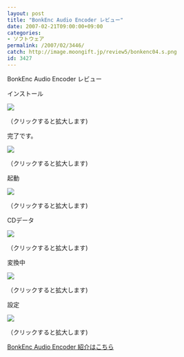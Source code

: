 ```yaml
---
layout: post
title: "BonkEnc Audio Encoder レビュー"
date: 2007-02-21T09:00:00+09:00
categories:
- ソフトウェア
permalink: /2007/02/3446/
catch: http://image.moongift.jp/review5/bonkenc04.s.png
id: 3427
---
```

BonkEnc Audio Encoder レビュー  
<!--more-->

インストール

  

[![](http://image.moongift.jp/review5/bonkenc01.s.png)](http://image.moongift.jp/review5/bonkenc01.png)  
  
（クリックすると拡大します)

  

完了です。

  

[![](http://image.moongift.jp/review5/bonkenc02.s.png)](http://image.moongift.jp/review5/bonkenc02.png)  
  
（クリックすると拡大します)

  

起動

  

[![](http://image.moongift.jp/review5/bonkenc03.s.png)](http://image.moongift.jp/review5/bonkenc03.png)  
  
（クリックすると拡大します)

  

CDデータ

  

[![](http://image.moongift.jp/review5/bonkenc04.s.png)](http://image.moongift.jp/review5/bonkenc04.png)  
  
（クリックすると拡大します)

  

変換中

  

[![](http://image.moongift.jp/review5/bonkenc05.s.png)](http://image.moongift.jp/review5/bonkenc05.png)  
  
（クリックすると拡大します)

  

設定

  

[![](http://image.moongift.jp/review5/bonkenc07.s.png)](http://image.moongift.jp/review5/bonkenc07.png)  
  
（クリックすると拡大します)

  

[BonkEnc Audio Encoder 紹介はこちら](http://oss.moongift.jp/intro/i-3443.html)

